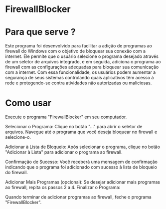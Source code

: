 # FirewallBlocker

# Para que serve ?

Este programa foi desenvolvido para facilitar a adição de programas ao firewall do Windows com o objetivo de bloquear sua conexão com a internet. Ele permite que o usuário selecione o programa desejado através de um seletor de arquivos integrado, e em seguida, adiciona o programa ao firewall com as configurações adequadas para bloquear sua comunicação com a internet. Com essa funcionalidade, os usuários podem aumentar a segurança de seus sistemas controlando quais aplicativos têm acesso à rede e protegendo-se contra atividades não autorizadas ou maliciosas.

# Como usar

Execute o programa "FirewallBlocker" em seu computador.

Selecionar o Programa:
Clique no botão "..." para abrir o seletor de arquivos.
Navegue até o programa que você deseja bloquear no firewall e selecione-o.

Adicionar à Lista de Bloqueio:
Após selecionar o programa, clique no botão "Adicionar à Lista" para adicionar o programa ao firewall.

Confirmação de Sucesso:
Você receberá uma mensagem de confirmação indicando que o programa foi adicionado com sucesso à lista de bloqueio do firewall.

Adicionar Mais Programas (opcional):
Se desejar adicionar mais programas ao firewall, repita os passos 2 a 4.
Finalizar o Programa:

Quando terminar de adicionar programas ao firewall, feche o programa "FirewallBlocker".
